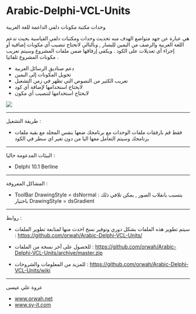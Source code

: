 # Arabic-Delphi-VCL-Units
وحدات مكتبة مكونات دلفي الداعمة للغة العربية

هي عبارة عن جهد متواضع الهدف منه تحديث وحدات ومكتبات دلفي القياسية بحيث تدعم اللغة العربية والرصف من اليمين لليسار , وبالتالي لاتحتاج تنصيب أي مكونات إضافية أو إجراء أي تعديلات على الكود . ويكفي إرفاقها ضمن ملفات المشروع وسيتم تعريب مكونات المشروع تلقائيا .


- دعم صناديق الرسائل العربية
- تحويل المكونات إلى اليمين
- تعريب الكثير من النصوص التي تظهر في زمن التشغيل
- لايحتاج استخدامها لإضافة أي كود
- لايحتاج استخدامها لتنصيب أي مكون

![](https://github.com/orwah/Arabic-Delphi-VCL-Units/blob/master/Pics/1.png)

_______________
طريقة التشغيل :
- فقط قم بارفقات ملفات الوحدات مع برنامجك 
ضعها بنفس المجلد مع بقية ملفات برنامجك 
وسيتم التعامل معها اليا من دون تغير اي سطر في الكود


_______________
البيئات المدعومة حاليا :
- Delphi 10.1 Berline


_______________
المشاكل المعروفة :
- ToolBar DrawingStyle = dsNormal :
 يتسبب بانقلاب الصور , يمكن تلافي ذلك باختيار 
DrawingStyle = dsGradient 


_______________
روابط :
- سيتم تطوير هذه الملفات بشكل دوري وتوفير نسخ احدث منها
لمتابعة تطوير الملفات : 
https://github.com/orwah/Arabic-Delphi-VCL-Units/

- للحصول على آخر نسخة من الملفات : 
https://github.com/orwah/Arabic-Delphi-VCL-Units/archive/master.zip

- للمزيد من المعلومات والشروحات : 
https://github.com/orwah/Arabic-Delphi-VCL-Units/wiki


_______________
عروة علي عيسى
- www.orwah.net
- www.sy-it.com
